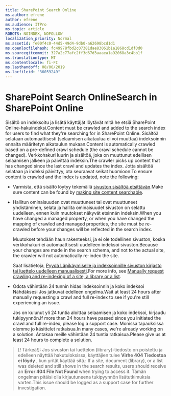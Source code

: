 ```yaml
---
title: SharePoint Search Online
ms.author: efrene
author: efrene
ms.audience: ITPro
ms.topic: article
ROBOTS: NOINDEX, NOFOLLOW
localization_priority: Normal
ms.assetid: fe00f4c0-44d5-49d4-9db0-a62698bcd1d1
ms.openlocfilehash: fc49978fbd2c07381dae83061b1a1868cd1df0d0
ms.sourcegitcommit: 327a2c77afc2ff3d67d3aaaea1a92068a3c4bb1f
ms.translationtype: MT
ms.contentlocale: fi-FI
ms.lasthandoff: 08/06/2019
ms.locfileid: "36059249"
---
```

# <a name="search-in-sharepoint-online"></a><span data-ttu-id="75d64-102">SharePoint Search Online</span><span class="sxs-lookup"><span data-stu-id="75d64-102">Search in SharePoint Online</span></span>

<span data-ttu-id="75d64-103">Sisältö on indeksoitu ja lisätä käyttäjät löytävät mitä he etsiä SharePoint Online-hakuindeksi.</span><span class="sxs-lookup"><span data-stu-id="75d64-103">Content must be crawled and added to the search index for users to find what they're searching for in SharePoint Online.</span></span> <span data-ttu-id="75d64-104">Sisältöä selataan automaattisesti (selaamisen aikataulua ei voi muuttaa) indeksoinnin ennalta määritetyn aikataulun mukaan.</span><span class="sxs-lookup"><span data-stu-id="75d64-104">Content is automatically crawled based on a pre-defined crawl schedule (the crawl schedule cannot be changed).</span></span> <span data-ttu-id="75d64-105">Verkkohakuri luurin ja sisältöä, joka on muuttunut edellisen selaamisen jälkeen ja päivittää indeksin.</span><span class="sxs-lookup"><span data-stu-id="75d64-105">The crawler picks up content that has changed since the last crawl and updates the index.</span></span> <span data-ttu-id="75d64-106">Jotta sisältöä selataan ja indeksi päivittyy, ota seuraavat seikat huomioon:</span><span class="sxs-lookup"><span data-stu-id="75d64-106">To ensure content is crawled and the index is updated, note the following:</span></span>

- <span data-ttu-id="75d64-107">Varmista, että sisältö löytyy tekemällä [sivuston sisältöä etsittävän](https://docs.microsoft.com/sharepoint/make-site-content-searchable).</span><span class="sxs-lookup"><span data-stu-id="75d64-107">Make sure content can be found by [making site content searchable](https://docs.microsoft.com/sharepoint/make-site-content-searchable).</span></span>

- <span data-ttu-id="75d64-108">Hallitun ominaisuuden ovat muuttuneet tai ovat muuttuneet yhdistäminen, selata ja hallita ominaisuudet sivuston on selattu uudelleen, ennen kuin muutokset näkyvät etsinnän indeksin.</span><span class="sxs-lookup"><span data-stu-id="75d64-108">When you have changed a managed property, or when you have changed the mapping of crawled and managed properties, the site must be re-crawled before your changes will be reflected in the search index.</span></span> 

    <span data-ttu-id="75d64-109">Muutokset tehdään haun rakenteeksi, ja ei ole todellinen sivuston, koska verkkohakuri ei automaattisesti uudelleen indeksoi sivuston.</span><span class="sxs-lookup"><span data-stu-id="75d64-109">Because your changes are made in the search schema, and not to the actual site, the crawler will not automatically re-index the site.</span></span> 

    <span data-ttu-id="75d64-110">Saat lisätietoja, [Pyydä Läpikäymiselle ja indeksoinnille sivuston kirjasto tai luettelo uudelleen manuaalisesti](https://docs.microsoft.com/sharepoint/crawl-site-conten).</span><span class="sxs-lookup"><span data-stu-id="75d64-110">For more info, see [Manually request crawling and re-indexing of a site, a library or a list](https://docs.microsoft.com/sharepoint/crawl-site-conten).</span></span>

- <span data-ttu-id="75d64-111">Odota vähintään 24 tunnin hidas indeksoinnin ja koko indeksoi Nähdäksesi Jos jatkuvat edelleen ongelma.</span><span class="sxs-lookup"><span data-stu-id="75d64-111">Wait at least 24 hours after manually requesting a crawl and full re-index to see if you're still experiencing an issue.</span></span> 

    <span data-ttu-id="75d64-112">Jos on kulunut yli 24 tuntia aloittaa selaamisen ja koko indeksoi, kirjaudu tukipyynnön.</span><span class="sxs-lookup"><span data-stu-id="75d64-112">If more than 24 hours have passed since you initiated the crawl and full re-index, please log a support case.</span></span> <span data-ttu-id="75d64-113">Monissa tapauksissa olemme jo käsittelet ratkaisua.</span><span class="sxs-lookup"><span data-stu-id="75d64-113">In many cases, we're already working on a solution.</span></span> <span data-ttu-id="75d64-114">Antakaa meille vähintään 24 tuntia ratkaisua.</span><span class="sxs-lookup"><span data-stu-id="75d64-114">Please give us at least 24 hours to complete a solution.</span></span>

>[! Tärkeä!]<span data-ttu-id="75d64-115">: Jos sivuston tai luettelon (library)-tiedosto on poistettu ja edelleen näyttää hakutuloksissa, käyttäjien tulee **Virhe 404 Tiedostoa ei löydy** , kun yrität käyttää sitä.</span><span class="sxs-lookup"><span data-stu-id="75d64-115">: If a site, document (library), or a list was deleted and still shows in the search results, users should receive an **Error 404 File Not Found** when trying to access it.</span></span> <span data-ttu-id="75d64-116">Tämän ongelman pitäisi olla kirjautuneena tukipyynnön lisätutkimuksia varten.</span><span class="sxs-lookup"><span data-stu-id="75d64-116">This issue should be logged as a support case for further investigation.</span></span> 



